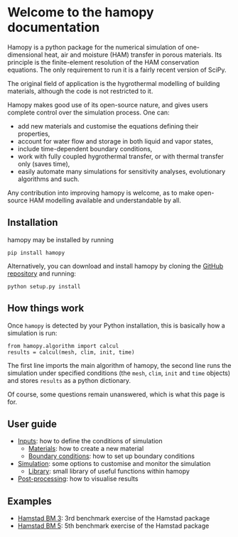 # Welcome to the hamopy documentation

Hamopy is a python package for the numerical simulation of one-dimensional heat, air and moisture (HAM) transfer in porous materials. Its principle is the finite-element resolution of the HAM conservation equations. The only requirement to run it is a fairly recent version of SciPy.

The original field of application is the hygrothermal modelling of building materials, although the code is not restricted to it.

Hamopy makes good use of its open-source nature, and gives users complete control over the simulation process. One can:

* add new materials and customise the equations defining their properties,
* account for water flow and storage in both liquid and vapor states,
* include time-dependent boundary conditions,
* work with fully coupled hygrothermal transfer, or with thermal transfer only (saves time),
* easily automate many simulations for sensitivity analyses, evolutionary algorithms and such.

Any contribution into improving hamopy is welcome, as to make open-source HAM modelling available and understandable by all.

## Installation

hamopy may be installed by running

    pip install hamopy

Alternatively, you can download and install hamopy by cloning the [GitHub repository](https://github.com/srouchier/hamopy) and running:

    python setup.py install

## How things work

Once `hamopy` is detected by your Python installation, this is basically how a simulation is run:

	from hamopy.algorithm import calcul
	results = calcul(mesh, clim, init, time)

The first line imports the main algorithm of hamopy, the second line runs the simulation under specified conditions (the `mesh`, `clim`, `init` and `time` objects) and stores `results` as a python dictionary.

Of course, some questions remain unanswered, which is what this page is for.

## User guide

* [Inputs](user-guide/inputs.md): how to define the conditions of simulation
	* [Materials](user-guide/materials.md): how to create a new material
	* [Boundary conditions](user-guide/boundary.md): how to set up boundary conditions
* [Simulation](user-guide/simulation.md): some options to customise and monitor the simulation
	* [Library](user-guide/library.md): small library of useful functions within hamopy
* [Post-processing](user-guide/post-processing.md): how to visualise results

## Examples

* [Hamstad BM 3](examples/Hamstad_BM3.md): 3rd benchmark exercise of the Hamstad package
* [Hamstad BM 5](examples/Hamstad_BM5.md): 5th benchmark exercise of the Hamstad package
